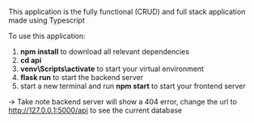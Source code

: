 This application is the fully functional (CRUD) and full stack application made using Typescript

To use this application:

1. **npm install** to download all relevant dependencies
2. **cd api**
3. **venv\Scripts\activate** to start your virtual environment
4. **flask run** to start the backend server
5. start a new terminal and run **npm start** to start your frontend server

-> Take note backend server will show a 404 error, change the url to http://127.0.0.1:5000/api to see the current database
